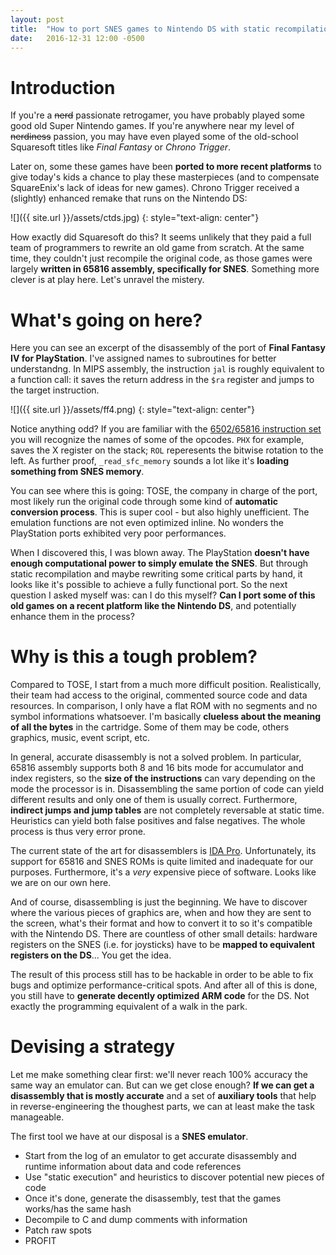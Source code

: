 ```yaml
---
layout: post
title:  "How to port SNES games to Nintendo DS with static recompilation"
date:   2016-12-31 12:00 -0500
---
```


# Introduction

If you're a ~~nerd~~ passionate retrogamer, you have probably played some good old Super Nintendo games.
If you're anywhere near my level of ~~nerdiness~~ passion, you may have even played some
of the old-school Squaresoft titles like *Final Fantasy* or *Chrono Trigger*.

Later on, some these games have been **ported to more recent platforms** to give today's kids
a chance to play these masterpieces (and to compensate SquareEnix's lack of ideas for new games).
Chrono Trigger received a (slightly) enhanced remake that runs on the Nintendo DS:

![]({{ site.url }}/assets/ctds.jpg)
{: style="text-align: center"}

How exactly did Squaresoft do this? It seems unlikely that they paid a full team of programmers to rewrite
an old game from scratch. At the same time, they couldn't just recompile the original code, as those games
were largely **written in 65816 assembly, specifically for SNES**.
Something more clever is at play here. Let's unravel the mistery.

# What's going on here?

Here you can see an excerpt of the disassembly of the port of **Final Fantasy IV for PlayStation**.
I've assigned names to subroutines for better understandng.
In MIPS assembly, the instruction `jal` is roughly equivalent to a function call: it saves the return
address in the `$ra` register and jumps to the target instruction.

![]({{ site.url }}/assets/ff4.png)
{: style="text-align: center"}

Notice anything odd? If you are familiar with the [6502/65816 instruction set](http://www.defence-force.org/computing/oric/coding/annexe_2/)
you will recognize the names of some of the opcodes. `PHX` for example, saves the X register on the stack;
`ROL` reperesents the bitwise rotation to the left. As further proof, `_read_sfc_memory` sounds a lot like
it's **loading something from SNES memory**.

You can see where this is going: TOSE, the company in charge of the port, most likely run the
original code through some kind of **automatic conversion process**.
This is super cool - but also highly unefficient. The emulation functions are not even optimized
inline. No wonders the PlayStation ports exhibited very poor performances.

When I discovered this, I was blown away. The PlayStation **doesn't have enough computational power
to simply emulate the SNES**. But through static recompilation and maybe rewriting some critical
parts by hand, it looks like it's possible to achieve a fully functional port.
So the next question I asked myself was: can I do this myself? **Can I port some of this old games
on a recent platform like the Nintendo DS**, and potentially enhance them in the process?

# Why is this a tough problem?

Compared to TOSE, I start from a much more difficult position. Realistically, their team had access
to the original, commented source code and data resources. In comparison, I only have a flat ROM
with no segments and no symbol informations whatsoever.
I'm basically **clueless about the meaning of all the bytes** in the cartridge.
Some of them may be code, others graphics, music, event script, etc.

In general, accurate disassembly is not a solved problem. In particular, 65816 assembly supports
both 8 and 16 bits mode for accumulator and index registers, so the **size of the instructions** can
vary depending on the mode the processor is in. Disassembling the same portion of code can yield different
results and only one of them is usually correct. Furthermore, **indirect jumps and jump tables** are
not completely reversable at static time. Heuristics can yield both false positives and false negatives.
The whole process is thus very error prone.

The current state of the art for disassemblers is [IDA Pro](https://www.hex-rays.com).
Unfortunately, its support for 65816 and SNES ROMs is quite limited and inadequate for
our purposes. Furthermore, it's a *very* expensive piece of software.
Looks like we are on our own here.

And of course, disassembling is just the beginning. We have to discover where the various pieces
of graphics are, when and how they are sent to the screen, what's their format and how to convert
it to so it's compatible with the Nintendo DS. There are countless of other small details:
hardware registers on the SNES (i.e. for joysticks) have to be **mapped to equivalent registers
on the DS**... You get the idea.

The result of this process still has to be hackable in order to be able to fix bugs and
optimize performance-critical spots. And after all of this is done, you still have to
**generate decently optimized ARM code** for the DS.
Not exactly the programming equivalent of a walk in the park.

# Devising a strategy

Let me make something clear first: we'll never reach 100% accuracy the same way an emulator can.
But can we get close enough? **If we can get a disassembly that is mostly accurate** and a set
of **auxiliary tools** that help in reverse-engineering the thoughest parts, we can at least make
the task manageable.

The first tool we have at our disposal is a **SNES emulator**.

- Start from the log of an emulator to get accurate disassembly and runtime information
about data and code references
- Use "static execution" and heuristics to discover potential new pieces of code
- Once it's done, generate the disassembly, test that the games works/has the same hash
- Decompile to C and dump comments with information
- Patch raw spots
- PROFIT
